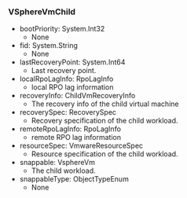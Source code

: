 ### VSphereVmChild
- bootPriority: System.Int32
  - None
- fid: System.String
  - None
- lastRecoveryPoint: System.Int64
  - Last recovery point.
- localRpoLagInfo: RpoLagInfo
  - local RPO lag information
- recoveryInfo: ChildVmRecoveryInfo
  - The recovery info of the child virtual machine
- recoverySpec: RecoverySpec
  - Recovery specification of the child workload.
- remoteRpoLagInfo: RpoLagInfo
  - remote RPO lag information
- resourceSpec: VmwareResourceSpec
  - Resource specification of the child workload.
- snappable: VsphereVm
  - The child workload.
- snappableType: ObjectTypeEnum
  - None
